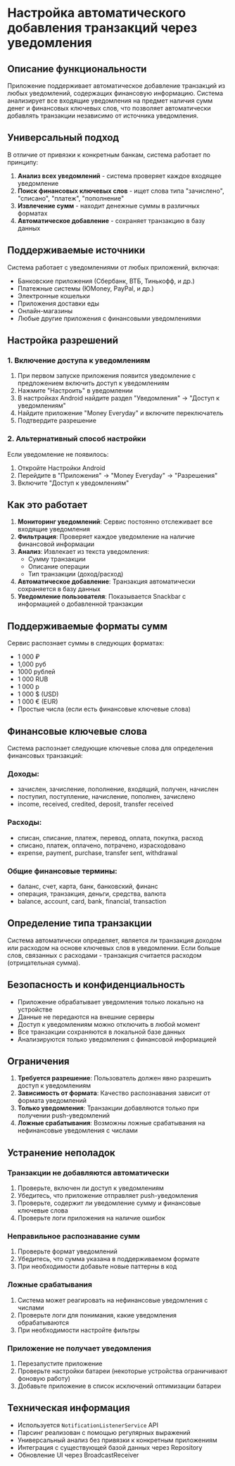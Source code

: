 # Настройка автоматического добавления транзакций через уведомления

## Описание функциональности

Приложение поддерживает автоматическое добавление транзакций из любых уведомлений, содержащих финансовую информацию. Система анализирует все входящие уведомления на предмет наличия сумм денег и финансовых ключевых слов, что позволяет автоматически добавлять транзакции независимо от источника уведомления.

## Универсальный подход

В отличие от привязки к конкретным банкам, система работает по принципу:
1. **Анализ всех уведомлений** - система проверяет каждое входящее уведомление
2. **Поиск финансовых ключевых слов** - ищет слова типа "зачислено", "списано", "платеж", "пополнение"
3. **Извлечение сумм** - находит денежные суммы в различных форматах
4. **Автоматическое добавление** - сохраняет транзакцию в базу данных

## Поддерживаемые источники

Система работает с уведомлениями от любых приложений, включая:
- Банковские приложения (Сбербанк, ВТБ, Тинькофф, и др.)
- Платежные системы (ЮMoney, PayPal, и др.)
- Электронные кошельки
- Приложения доставки еды
- Онлайн-магазины
- Любые другие приложения с финансовыми уведомлениями

## Настройка разрешений

### 1. Включение доступа к уведомлениям

1. При первом запуске приложения появится уведомление с предложением включить доступ к уведомлениям
2. Нажмите "Настроить" в уведомлении
3. В настройках Android найдите раздел "Уведомления" → "Доступ к уведомлениям"
4. Найдите приложение "Money Everyday" и включите переключатель
5. Подтвердите разрешение

### 2. Альтернативный способ настройки

Если уведомление не появилось:
1. Откройте Настройки Android
2. Перейдите в "Приложения" → "Money Everyday" → "Разрешения"
3. Включите "Доступ к уведомлениям"

## Как это работает

1. **Мониторинг уведомлений**: Сервис постоянно отслеживает все входящие уведомления
2. **Фильтрация**: Проверяет каждое уведомление на наличие финансовой информации
3. **Анализ**: Извлекает из текста уведомления:
   - Сумму транзакции
   - Описание операции
   - Тип транзакции (доход/расход)
4. **Автоматическое добавление**: Транзакция автоматически сохраняется в базу данных
5. **Уведомление пользователя**: Показывается Snackbar с информацией о добавленной транзакции

## Поддерживаемые форматы сумм

Сервис распознает суммы в следующих форматах:
- 1 000 ₽
- 1,000 руб
- 1000 рублей
- 1 000 RUB
- 1 000 р
- 1 000 $ (USD)
- 1 000 € (EUR)
- Простые числа (если есть финансовые ключевые слова)

## Финансовые ключевые слова

Система распознает следующие ключевые слова для определения финансовых транзакций:

### Доходы:
- зачислен, зачисление, пополнение, входящий, получен, начислен
- поступил, поступление, начисление, пополнен, зачислено
- income, received, credited, deposit, transfer received

### Расходы:
- списан, списание, платеж, перевод, оплата, покупка, расход
- списано, платеж, оплачено, потрачено, израсходовано
- expense, payment, purchase, transfer sent, withdrawal

### Общие финансовые термины:
- баланс, счет, карта, банк, банковский, финанс
- операция, транзакция, деньги, средства, валюта
- balance, account, card, bank, financial, transaction

## Определение типа транзакции

Система автоматически определяет, является ли транзакция доходом или расходом на основе ключевых слов в уведомлении. Если больше слов, связанных с расходами - транзакция считается расходом (отрицательная сумма).

## Безопасность и конфиденциальность

- Приложение обрабатывает уведомления только локально на устройстве
- Данные не передаются на внешние серверы
- Доступ к уведомлениям можно отключить в любой момент
- Все транзакции сохраняются в локальной базе данных
- Анализируются только уведомления с финансовой информацией

## Ограничения

1. **Требуется разрешение**: Пользователь должен явно разрешить доступ к уведомлениям
2. **Зависимость от формата**: Качество распознавания зависит от формата уведомлений
3. **Только уведомления**: Транзакции добавляются только при получении push-уведомлений
4. **Ложные срабатывания**: Возможны ложные срабатывания на нефинансовые уведомления с числами

## Устранение неполадок

### Транзакции не добавляются автоматически
1. Проверьте, включен ли доступ к уведомлениям
2. Убедитесь, что приложение отправляет push-уведомления
3. Проверьте, содержит ли уведомление сумму и финансовые ключевые слова
4. Проверьте логи приложения на наличие ошибок

### Неправильное распознавание сумм
1. Проверьте формат уведомлений
2. Убедитесь, что сумма указана в поддерживаемом формате
3. При необходимости добавьте новые паттерны в код

### Ложные срабатывания
1. Система может реагировать на нефинансовые уведомления с числами
2. Проверьте логи для понимания, какие уведомления обрабатываются
3. При необходимости настройте фильтры

### Приложение не получает уведомления
1. Перезапустите приложение
2. Проверьте настройки батареи (некоторые устройства ограничивают фоновую работу)
3. Добавьте приложение в список исключений оптимизации батареи

## Техническая информация

- Используется `NotificationListenerService` API
- Парсинг реализован с помощью регулярных выражений
- Универсальный анализ без привязки к конкретным приложениям
- Интеграция с существующей базой данных через Repository
- Обновление UI через BroadcastReceiver 
